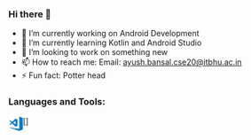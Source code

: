 ### Hi there 👋

- 🔭 I’m currently working on Android Development
- 🌱 I’m currently learning Kotlin and Android Studio
- 👯 I’m looking to work on something new
- 📫 How to reach me: Email: ayush.bansal.cse20@itbhu.ac.in
- ⚡ Fun fact: Potter head

### Languages and Tools:

[<img align="left" alt="Visual Studio Code" width="26px" src="https://raw.githubusercontent.com/github/explore/80688e429a7d4ef2fca1e82350fe8e3517d3494d/topics/visual-studio-code/visual-studio-code.png" />]
